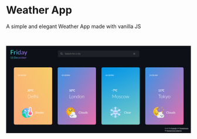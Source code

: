 # **Weather App**

A simple and elegant Weather App made with vanilla JS

<br>

<kbd><a href="https://zakariyaq313.github.io/weather-app/"><img src="images/screen.png"></a></kbd>
